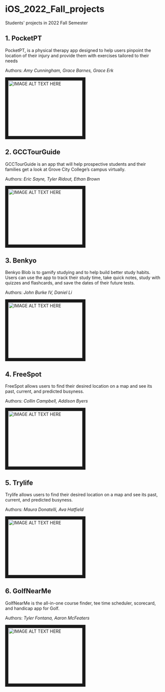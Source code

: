 # iOS_2022_Fall_projects
Students' projects in 2022 Fall Semester 

## 1. PocketPT
PocketPT, is a physical therapy app designed to help users pinpoint the location of their injury and provide them with exercises tailored to their needs

Authors: _Amy Cunningham, Grace Barnes, Grace Erk_ 

<a href="http://www.youtube.com/watch?feature=player_embedded&v=UxmjzW3__Jg
" target="_blank"><img src="http://img.youtube.com/vi/UxmjzW3__Jg/0.jpg" 
alt="IMAGE ALT TEXT HERE" width="240" height="180" border="10" /></a>

## 2. GCCTourGuide
GCCTourGuide is an app that will help prospective students and their families get a look at Grove City College’s campus virtually.

Authors: _Eric Sayre, Tyler Ridout, Ethan Brown_

<a href="http://www.youtube.com/watch?feature=player_embedded&v=kIN3xZ9AIig
" target="_blank"><img src="http://img.youtube.com/vi/kIN3xZ9AIig/0.jpg" 
alt="IMAGE ALT TEXT HERE" width="240" height="180" border="10" /></a>

## 3. Benkyo 
Benkyo Blob is to gamify studying and to help build better study habits. Users can use the app to track their study time, take quick notes, study with quizzes and flashcards, and save the dates of their future tests. 

Authors: _John Burke IV,  Daniel Li_

<a href="http://www.youtube.com/watch?feature=player_embedded&v=lNchrXGAw_o" target="_blank"><img src="http://img.youtube.com/vi/lNchrXGAw_o/0.jpg"  alt="IMAGE ALT TEXT HERE" width="240" height="180" border="10" /></a>

## 4. FreeSpot 
FreeSpot allows users to find their desired location on a map and see its past, current, and predicted busyness.

Authors: _Collin Campbell, Addison Byers_

<a href="http://www.youtube.com/watch?feature=player_embedded&v=n5SDCKj_uf8" target="_blank"><img src="http://img.youtube.com/vi/n5SDCKj_uf8/0.jpg"  alt="IMAGE ALT TEXT HERE" width="240" height="180" border="10" /></a>

## 5. Trylife 
Trylife allows users to find their desired location on a map and see its past, current, and predicted busyness. 

Authors: _Maura Donatelli, Ava Hatfield_

<a href="http://www.youtube.com/watch?feature=player_embedded&v=pPcidEj6zKo" target="_blank"><img src="http://img.youtube.com/vi/pPcidEj6zKo/0.jpg"  alt="IMAGE ALT TEXT HERE" width="240" height="180" border="10" /></a>

## 6. GolfNearMe 
GolfNearMe is the all-in-one course finder, tee time scheduler, scorecard, and handicap app for Golf. 

Authors: _Tyler Fontana, Aaron McFeaters_

<a href="http://www.youtube.com/watch?feature=player_embedded&v=Gt_89wEUGNI" target="_blank"><img src="http://img.youtube.com/vi/Gt_89wEUGNI/0.jpg"  alt="IMAGE ALT TEXT HERE" width="240" height="180" border="10" /></a>
